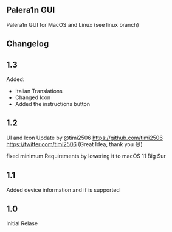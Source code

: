 ## Palera1n GUI
Palera1n GUI for MacOS and Linux (see linux branch)
## Changelog
## 1.3
Added:

- Italian Translations
- Changed Icon
- Added the instructions button
## 1.2
UI and Icon Update by @timi2506 https://github.com/timi2506 https://twitter.com/timi2506 (Great Idea, thank you 😄)

fixed minimum Requirements by lowering it to macOS 11 Big Sur
## 1.1
Added device information and if is supported
## 1.0
Initial Relase
